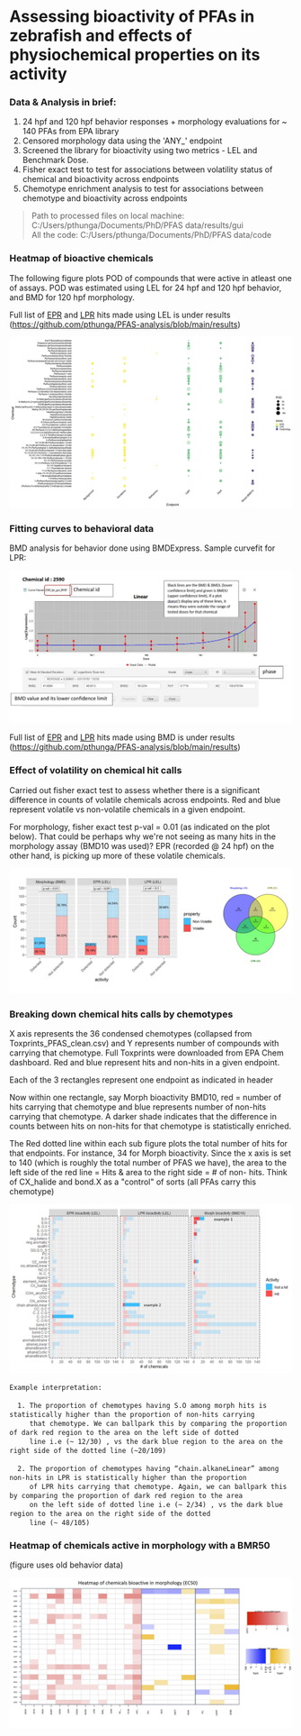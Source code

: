 # Assessing bioactivity of PFAs in zebrafish and effects of physiochemical properties on its activity

### Data & Analysis in brief: 

1. 24 hpf and 120 hpf behavior responses + morphology evaluations for ~ 140 PFAs from EPA library
2. Censored morphology data using the 'ANY_' endpoint
3. Screened the library for bioactivity using two metrics -  LEL and Benchmark Dose.
4. Fisher exact test to test for associations between volatility status of chemical and bioactivity across endpoints
5. Chemotype enrichment analysis to test for associations between chemotype and bioactivity across endpoints

> Path to processed files on local machine: C:/Users/pthunga/Documents/PhD/PFAS data/results/gui  
> All the code:  C:/Users/pthunga/Documents/PhD/PFAS data/code


### Heatmap of bioactive chemicals

The following figure plots POD of compounds that were active in atleast one of assays. POD was estimated using LEL for 24 hpf and 120 hpf behavior, and BMD for 120 hpf morphology.

Full list of [EPR](https://github.com/pthunga/PFAS-analysis/blob/main/results/epr.csv) and [LPR](https://github.com/pthunga/PFAS-analysis/blob/main/results/lpr.csv) hits made using LEL is under results (https://github.com/pthunga/PFAS-analysis/blob/main/results)


![flowchart](https://github.com/pthunga/PFAS-analysis/blob/main/global_heatmap.png)


### Fitting curves to behavioral data

BMD analysis for behavior done using BMDExpress. Sample curvefit for LPR: 

![flowchart](https://github.com/pthunga/PFAS-analysis/blob/main/curvefit-bmd.JPG)

Full list of [EPR](https://github.com/pthunga/PFAS-analysis/blob/main/results/epr_BMD.csv) and [LPR](https://github.com/pthunga/PFAS-analysis/blob/main/results/lpr_BMD.csv) hits made using BMD is under results (https://github.com/pthunga/PFAS-analysis/blob/main/results)

### Effect of volatility on chemical hit calls

Carried out fisher exact test to assess whether there is a significant difference in counts of volatile chemicals across endpoints. Red and blue represent volatile vs non-volatile chemicals in a given endpoint.

For morphology, fisher exact test p-val = 0.01 (as indicated on the plot below). That could be perhaps why we're not seeing as many hits in the morphology assay (BMD10 was used)? EPR (recorded @ 24 hpf) on the other hand, is picking up more of these volatile chemicals. 

![flowchart](https://github.com/pthunga/PFAS-analysis/blob/main/volatility.JPG)

 ### Breaking down chemical hits calls by chemotypes
  
X axis represents the 36 condensed chemotypes (collapsed from Toxprints_PFAS_clean.csv) and Y represents number of compounds with carrying that chemotype. Full Toxprints were downloaded from EPA Chem dashboard. Red and blue represent hits and non-hits in a given endpoint.

Each of the 3 rectangles represent one endpoint as indicated in header

Now within one rectangle, say Morph bioactivity BMD10, red = number of hits carrying that chemotype and blue represents number of non-hits carrying that chemotype. A darker shade indicates that the difference in counts between hits on non-hits for that chemotype is statistically enriched.

The Red dotted line within each sub figure plots the total number of hits for that endpoints. For instance, 34 for Morph bioactivity. Since the x axis is set to 140 (which is roughly the total number of PFAS we have), the area to the left side of the red line = Hits & area to the right side = # of non- hits. Think of CX_halide and bond.X as a "control" of sorts (all PFAs carry this chemotype)

![flowchart](https://github.com/pthunga/PFAS-analysis/blob/main/chemotype.JPG)

```
Example interpretation: 

  1. The proportion of chemotypes having S.O among morph hits is statistically higher than the proportion of non-hits carrying 
     that chemotype. We can ballpark this by comparing the proportion of dark red region to the area on the left side of dotted
     line i.e (~ 12/30) , vs the dark blue region to the area on the right side of the dotted line (~20/109) 

  2. The proportion of chemotypes having “chain.alkaneLinear” among non-hits in LPR is statistically higher than the proportion
     of LPR hits carrying that chemotype. Again, we can ballpark this by comparing the proportion of dark red region to the area
     on the left side of dotted line i.e (~ 2/34) , vs the dark blue region to the area on the right side of the dotted 
     line (~ 48/105) 
``` 

### Heatmap of chemicals active in morphology with a BMR50

(figure uses old behavior data)

![flowchart](https://github.com/pthunga/PFAS-analysis/blob/main/morph_heatmap.JPG)

